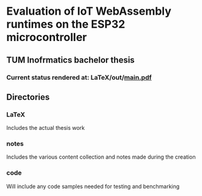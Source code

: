 Evaluation of IoT WebAssembly runtimes on the ESP32 microcontroller
===
## TUM Inofrmatics bachelor thesis
### Current status rendered at: LaTeX/out/[main.pdf](./LaTeX/out/main.pdf)

## Directories
### LaTeX
Includes the actual thesis work
### notes
Includes the various content collection and notes made during the creation
### code
Will include any code samples needed for testing and benchmarking
